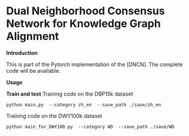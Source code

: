 # Dual Neighborhood Consensus Network for Knowledge Graph Alignment

**Introduction**

This is part of the Pytorch implementation of the [DNCN]. The complete code will be available.

**Usage**

**Train and test**
Training code on the DBP15k dataset 
 ~~~
python main.py  --category zh_en  --save_path ./save/zh_en
 ~~~

 Training code on the DWY100k dataset
 ~~~
python main_for_DWY100.py  --category WD  --save_path ./save/WD
 ~~~
